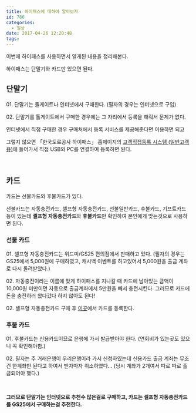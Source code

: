 ```yaml
---
title: 하이패스에 대하여 알아보자
id: 786
categories:
  - 일상
date: 2017-04-26 12:20:48
tags:
---
```


이번에 하이패스를 사용하면서 알게된 내용을 정리해본다.

하이패스는 단말기와 카드만 있으면 된다.

<!--more-->

## 단말기

01\. 단말기는 돌게이트나 인터넷에서 구매한다. (필자의 경우는 인터넷으로 구입)

02\. 단말기를 톨게이트에서 구매한 경우에는 그 자리에서 등록을 해줘서 문제가 없다.

인터넷에서 직접 구매한 경우 구매처에서 등록 서비스를 제공해준다면 이용하면 되고

그렇지 않으면 「한국도로공사 하이패스」 홈페이지의 [고객직접등록 시스템 (일반고객용)](https://www.e-hipassplus.co.kr/)에 들어가서 직접 USB와 PC를 연결하여 등록하면 된다.

&nbsp;

## 카드

카드는 선불카드와 후불카드가 있다.

선불카드는 자동충전카드, 셀프형 자동충전카드, 선불일반카드, 후불카드, 기프트카드 등이 있는데 **셀프형 자동충전카드**와 **후불카드**만 확인하여 본인에게 맞는것으로 사용하면 된다.

### 선불 카드

01\. 셀프형 자동충전카드는 위드미/GS25 편의점에서 판매하고 있다. (필자의 경우는 GS25에서 5,000원에 구매하였고, 캐시백 이벤트를 하고있어서 5,000원을 출금 계좌로 다시 돌려받았다.)

02\. 자동충전이라는 이름에 맞게 하이패스를 지나갈 때 카드에 남아있는 금액이 10,000원 미만이면 자동으로 출금계좌에서 5만원을 빼서 충전시킨다. 그러므로 카드에 돈을 충전하러 왔다갔다 하지 않아도 된다!

02\. 셀프형 자동충전카드 구매 후 [이곳](http://hipluscard.net/hpcweb/hipasscard/card21.jsp)에서 카드를 등록한다.

### 후불 카드

01\. 후불카드는 신용카드이므로 은행에 가서 발급받아야 한다. (연회비가 있는곳도 있으니 꼭 확인해야함.)

02\. 필자는 주 거래은행이 우리은행이라 가서 신청하였는데 신용카드 출금 계좌는 무조건 한계좌만 된다고 하여서 받자마자 취소하였다... (당시 계좌가 2개여서 따로 따로 출금되어야 했다.)

&nbsp;

**그러므로 단말기는 인터넷으로 추천수 많은걸로 구매하고, 카드는 셀프형 자동충전카드를 GS25에서 구매하는걸 추천한다.**